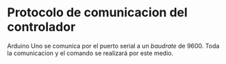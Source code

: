 # Protocolo de comunicacion del controlador
Arduino Uno se comunica por el puerto serial a un *baudrate* de 9600. Toda la comunicacion y el comando se realizará por este medio. 
 
 